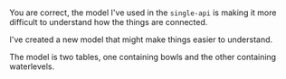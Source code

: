 # 

You are correct, the model I've used in the `single-api` is making it more difficult to understand how the things are connected.

I've created a new model that might make things easier to understand.

The model is two tables, one containing bowls and the other containing waterlevels.

